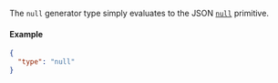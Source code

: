 The `null` generator type simply evaluates to the JSON [`null`](https://www.json.org/json-en.html) primitive.

#### Example

```json synth
{
  "type": "null"
}
```
